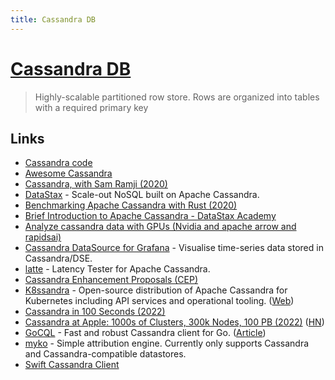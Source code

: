 ```yaml
---
title: Cassandra DB
---
```


# [Cassandra DB](http://cassandra.apache.org/)

> Highly-scalable partitioned row store. Rows are organized into tables with a required primary key

## Links

- [Cassandra code](https://github.com/apache/cassandra)
- [Awesome Cassandra](https://github.com/Anant/awesome-cassandra)
- [Cassandra, with Sam Ramji (2020)](https://overcast.fm/+MqPknNFqU)
- [DataStax](https://www.datastax.com/) - Scale-out NoSQL built on Apache Cassandra.
- [Benchmarking Apache Cassandra with Rust (2020)](https://pkolaczk.github.io/benchmarking-cassandra/)
- [Brief Introduction to Apache Cassandra - DataStax Academy](https://www.datastax.com/dev)
- [Analyze cassandra data with GPUs (Nvidia and apache arrow and rapidsai)](https://github.com/datastax/sstable-to-arrow)
- [Cassandra DataSource for Grafana](https://github.com/HadesArchitect/GrafanaCassandraDatasource) - Visualise time-series data stored in Cassandra/DSE.
- [latte](https://github.com/pkolaczk/latte) - Latency Tester for Apache Cassandra.
- [Cassandra Enhancement Proposals (CEP)](https://cwiki.apache.org/confluence/pages/viewpage.action?pageId=95652201)
- [K8ssandra](https://github.com/k8ssandra/k8ssandra) - Open-source distribution of Apache Cassandra for Kubernetes including API services and operational tooling. ([Web](https://k8ssandra.io/))
- [Cassandra in 100 Seconds (2022)](https://www.youtube.com/watch?v=ziq7FUKpCS8)
- [Cassandra at Apple: 1000s of Clusters, 300k Nodes, 100 PB (2022)](https://twitter.com/erickramirezau/status/1578063811495477248) ([HN](https://news.ycombinator.com/item?id=33124631))
- [GoCQL](https://github.com/gocql/gocql) - Fast and robust Cassandra client for Go. ([Article](https://www.scylladb.com/2022/10/12/a-new-scylladb-go-driver-faster-than-gocql-and-its-rust-counterpart/))
- [myko](https://github.com/rakyll/myko) - Simple attribution engine. Currently only supports Cassandra and Cassandra-compatible datastores.
- [Swift Cassandra Client](https://github.com/apple/swift-cassandra-client)
